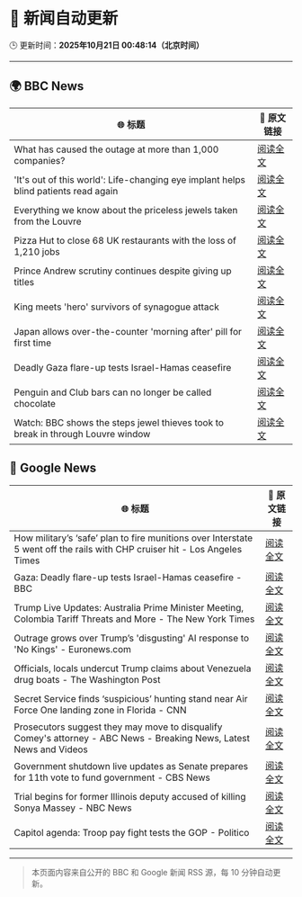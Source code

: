 # 🧠 新闻自动更新

🕒 更新时间：**2025年10月21日 00:48:14（北京时间）**

---

## 🌍 BBC News

| 🌐 标题 | 🔗 原文链接 |
|--------|-------------|
| What has caused the outage at more than 1,000 companies? | [阅读全文](https://www.bbc.com/news/articles/cev1en9077ro?at_medium=RSS&at_campaign=rss) |
| 'It's out of this world': Life-changing eye implant helps blind patients read again | [阅读全文](https://www.bbc.com/news/articles/c0qpz39jpj7o?at_medium=RSS&at_campaign=rss) |
| Everything we know about the priceless jewels taken from the Louvre | [阅读全文](https://www.bbc.com/news/articles/cg7nrlkg0zxo?at_medium=RSS&at_campaign=rss) |
| Pizza Hut to close 68 UK restaurants with the loss of 1,210 jobs | [阅读全文](https://www.bbc.com/news/articles/c07mk59pzkpo?at_medium=RSS&at_campaign=rss) |
| Prince Andrew scrutiny continues despite giving up titles | [阅读全文](https://www.bbc.com/news/articles/c4gzp6xgdx4o?at_medium=RSS&at_campaign=rss) |
| King meets 'hero' survivors of synagogue attack | [阅读全文](https://www.bbc.com/news/articles/ckgzrd3x1pro?at_medium=RSS&at_campaign=rss) |
| Japan allows over-the-counter 'morning after' pill for first time | [阅读全文](https://www.bbc.com/news/articles/c4gwxkdkyn0o?at_medium=RSS&at_campaign=rss) |
| Deadly Gaza flare-up tests Israel-Hamas ceasefire | [阅读全文](https://www.bbc.com/news/articles/czxk8k4xlv1o?at_medium=RSS&at_campaign=rss) |
| Penguin and Club bars can no longer be called chocolate | [阅读全文](https://www.bbc.com/news/articles/c86737yg3jlo?at_medium=RSS&at_campaign=rss) |
| Watch: BBC shows the steps jewel thieves took to break in through Louvre window | [阅读全文](https://www.bbc.com/news/videos/cwyp1pn7k4eo?at_medium=RSS&at_campaign=rss) |

## 📰 Google News

| 🌐 标题 | 🔗 原文链接 |
|--------|-------------|
| How military’s ‘safe’ plan to fire munitions over Interstate 5 went off the rails with CHP cruiser hit - Los Angeles Times | [阅读全文](https://news.google.com/rss/articles/CBMinwFBVV95cUxQbXVSYm1TYkZJVHotWGZuV3pSSzF0eUZtUjdMQ0ZVRGxnUkFuRHVhUFdsQnk2cm5VMVpyMzhfazZkeW5aemlKZGVVbU1oWjdLQXgtdXFVaVZZT2VxN1RpT1pfakJOaWU4Tk00dWxKZ091MGlicjNmdTd0UFpvQ0pXb0VERnEzVEVnY0xNZzNtM2JxNExvcUF2Umx6eXRrQkU?oc=5) |
| Gaza: Deadly flare-up tests Israel-Hamas ceasefire - BBC | [阅读全文](https://news.google.com/rss/articles/CBMiWkFVX3lxTE1HakZmcnczRXlaaXhka28tOGc0a2E1a3BSbWJtTXk0STVGcHllSTF1cjMxSXpOMVZ3UmdvbTVCcmUxZlVSYnZlNlk1ZFZxRGNZUmdldWNqNndzd9IBX0FVX3lxTE9LdUpPS2VqRDdHbTMwSTJhY1NGcmhrNkppb1Q1NTQ2TUtweWtTOW9jTDRKWkMwT0FGTVN0eHZpNzdrNWk1UFlZSnNqSFVYc01qS1B6djN6dW83STRIZmlB?oc=5) |
| Trump Live Updates: Australia Prime Minister Meeting, Colombia Tariff Threats and More - The New York Times | [阅读全文](https://news.google.com/rss/articles/CBMiY0FVX3lxTE5DdmJtdlhVVUJPdzVHei1CdGE2cUFFZTJISWV0WDB6YTVtV1Y1YlRrcklOVHQ3RzBUN040bFRLWnV1bnplLUZYbEpjWVhVSHhOUnpQMmpVV0MwWkh2WW9Sb05IYw?oc=5) |
| Outrage grows over Trump’s 'disgusting' AI response to 'No Kings' - Euronews.com | [阅读全文](https://news.google.com/rss/articles/CBMizwFBVV95cUxQcXJtandOLXdtN0FZZHhGZ1lPYlZ5Q1h3OFZIVkk0bG9JS2JYVlBoM2hUNVRSdkgya0FFV3JMUF8zZmZ4ZlFsUlpkMFhSSnlJeW1tTG1KS1RRb1RZNWlZWUJ0QmloWHEtaUt0XzF6U29HMzd4RWF6VzlRRnZDUDNRZV8tTXd1RmZ3aDA5Q1lzQ0MteDlZTktJRFVPbVRkSDRDMnVIRzlrejNidG9tdXc3YVFFb3ZRRl95eW9KNWh6b3NrNlVOYXJ1M0l3Q1RMeWc?oc=5) |
| Officials, locals undercut Trump claims about Venezuela drug boats - The Washington Post | [阅读全文](https://news.google.com/rss/articles/CBMiiwFBVV95cUxNa2NBY1pFQzgwTUY5M25vNzNlb1I2ZGNDeV9mdTRUc3VfVWVUdXk0Skg5Ul9nOW94cTRnbGVpSThJOVJaZ2k2dk9YbGJ0bVROdmk3V0hZTjBIUEV4WkZDUThJV09DUG9qOG5LeWVJMmkwMTZCVTltWDFCT0NiMFIwRVNPZTcxRGoxSUpV?oc=5) |
| Secret Service finds ‘suspicious’ hunting stand near Air Force One landing zone in Florida - CNN | [阅读全文](https://news.google.com/rss/articles/CBMihAFBVV95cUxONlM5SHdrOS16WjJsdmJzd0pZUjhaQ0lFWnVVZ01fMXhrME9UcHV1WnBsU19xcFpEbDV0azJTNjJxUkdaOC1YOVI3WV9HN2poSEdRa0dDUl9wdHBqNXpidTVzOGM3TG9ldEJsMm9yLWluOXZfdi00Q0NHTVpqdGFnOUJFYUw?oc=5) |
| Prosecutors suggest they may move to disqualify Comey's attorney - ABC News - Breaking News, Latest News and Videos | [阅读全文](https://news.google.com/rss/articles/CBMinAFBVV95cUxQNzVJRUo5NjAtd3ZHTjRTeWdMeWtBR1ZicTFuN3BieU9DT2Iyb1BLT0o5bTc1bHNJRDNUQXE2NDU4Um5aUVpwS0htaVNLZEtaX0NYV0dZdHlJYkN2SEFiZkw4UzBlblpyY0wxWUtrd2pOWWVTdVFtU1RYbGdUandfbVo4R2t6dDdpRzl0M0RkRkJtWkRHTG1ROTk4N0vSAaIBQVVfeXFMTTR2NTRNdzB3VGFlc1pkaVJlZklRWm41YVZuajREZmlOdm8xWUVKSWtTRjR1TmZqUzRZcGstNmN1QWV0VmhWZVVDbXJGTVJWUEZ6VlVwRW56dTBaM2hrbHJjTFQxdndaZFpkMzN2NlFieE9FOThVT01YY1ZmSnFPY1VWUHk5M0E0bHpHV0cyYS1DZ3R4XzdwcXJycGpoM1VZNkhB?oc=5) |
| Government shutdown live updates as Senate prepares for 11th vote to fund government - CBS News | [阅读全文](https://news.google.com/rss/articles/CBMijwFBVV95cUxQd193VUxieldHblJSSUNGQktRZjFFdmROVEZqUHFwYncwMFY2VVowd1ZWelNEY3dGOVotTHVGdDNNZXJ3QkZ0d3I1NGxsYUgxOTE1cTZvRk5KWllEdnY0VUJqOGJoMndtdmhiMUtXUW5aOVJoamRuZk9BX2RyQWkxNjRZUEJiUzI5WmNkQ0dySdIBlAFBVV95cUxNTmduWlhYWFlDcG1PVW4tRjdFTTloQmJKVTd5TzJ3UVJ2SGtDSk9PVW4wemhOalF1aGVXSVliWldpSUtkVXFLSl9XdkN1V1lnZGRMcktManMwMzN2NEJFbVpFbm5PNTMyR2tuN2ZMSWp3T19mZ1hDelNSRFJaazloa1dxa1cwT2I5WU9fcEtaWWpCOGlD?oc=5) |
| Trial begins for former Illinois deputy accused of killing Sonya Massey - NBC News | [阅读全文](https://news.google.com/rss/articles/CBMisgFBVV95cUxNUGxSbnU0dElwMnlDaF9JUDJBT3NsbFdMeVhUUFpVR04zVmRrQjJRMld5b2tRMGtlOXNST3JKNWliNGNJXzA3cVpxS2x3VVFoWHYyQll4T2VOd0w5ZU5aUG52ZktCZFVqU2pyOVpGdUlIQ2wwY3NmaXdKT3BaX0NyY0Y4bEQ5cldjaHprYTQzcV9ISHZIYTJpemt0NzA3aFpiTkVaR3FtOHRmTWZMMGFhOGF30gFWQVVfeXFMUHc5WDZOUTk0N0ZTUnR3eFVCbzFVV2tmRGFuRUotWVBSVDNCd2lITTVKTVk4cHdUSDBPMHpDR0JkYUlZeU0tc3JmS1M3NXpndHlpcE1FZXc?oc=5) |
| Capitol agenda: Troop pay fight tests the GOP - Politico | [阅读全文](https://news.google.com/rss/articles/CBMitAFBVV95cUxPeV9Na08tMUNOaGtPQTlBcW9FOHl6OTU2Qk1FTTBwZGY0bHR2T2s3Z1BpLUs5QkJzWU1fdnY1ZkVCVzQzWnJISGlTZzUza2N4TTJTbUI5eGhJVUJlUjNoS3ZTWWJudnV2Y0JCTzJUMGRyX1ZmVUxIbnJlZTJycnM3U3pJNmxXOE1Ka1ROUkVzOFd5d0R1bkNsOGNNNmVwcW1wX0FEeDZuWDdjcEhDWGxaalZPeUY?oc=5) |

---
> 本页面内容来自公开的 BBC 和 Google 新闻 RSS 源，每 10 分钟自动更新。